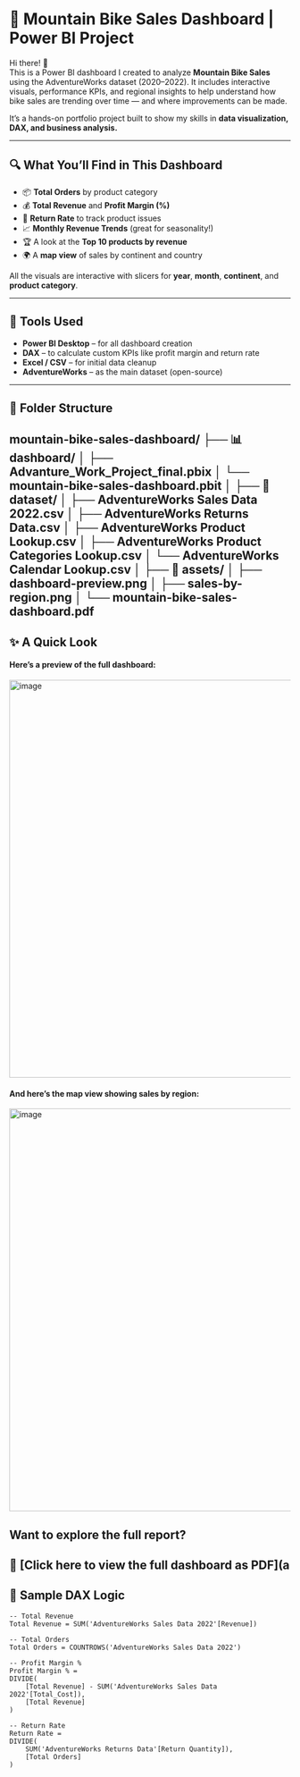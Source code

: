 # 🚴 Mountain Bike Sales Dashboard | Power BI Project

Hi there! 👋  
This is a Power BI dashboard I created to analyze **Mountain Bike Sales** using the AdventureWorks dataset (2020–2022). It includes interactive visuals, performance KPIs, and regional insights to help understand how bike sales are trending over time — and where improvements can be made.

It’s a hands-on portfolio project built to show my skills in **data visualization, DAX, and business analysis.**

---

## 🔍 What You’ll Find in This Dashboard

- 📦 **Total Orders** by product category
- 💰 **Total Revenue** and **Profit Margin (%)**
- 🔁 **Return Rate** to track product issues
- 📈 **Monthly Revenue Trends** (great for seasonality!)
- 🏆 A look at the **Top 10 products by revenue**
- 🌍 A **map view** of sales by continent and country

All the visuals are interactive with slicers for **year**, **month**, **continent**, and **product category**.

---

## 🧰 Tools Used

- **Power BI Desktop** – for all dashboard creation
- **DAX** – to calculate custom KPIs like profit margin and return rate
- **Excel / CSV** – for initial data cleanup
- **AdventureWorks** – as the main dataset (open-source)

---

## 📁 Folder Structure

mountain-bike-sales-dashboard/
├── 📊 dashboard/
│ ├── Advanture_Work_Project_final.pbix 
│ └── mountain-bike-sales-dashboard.pbit 
│
├── 📁 dataset/
│ ├── AdventureWorks Sales Data 2022.csv
│ ├── AdventureWorks Returns Data.csv
│ ├── AdventureWorks Product Lookup.csv
│ ├── AdventureWorks Product Categories Lookup.csv
│ └── AdventureWorks Calendar Lookup.csv
│
├── 📁 assets/
│ ├── dashboard-preview.png 
│ ├── sales-by-region.png 
│ └── mountain-bike-sales-dashboard.pdf 
---

## ✨ A Quick Look

#### Here’s a preview of the full dashboard:

<img width="1267" height="712" alt="image" src="https://github.com/user-attachments/assets/8a527b3b-ec89-47b6-bebe-692903af6eb4" />

#### And here’s the map view showing sales by region:

<img width="1255" height="721" alt="image" src="https://github.com/user-attachments/assets/ddafc698-78fa-430c-bd00-d52dfe6224d4" />

## Want to explore the full report?  
📄 [Click here to view the full dashboard as PDF](a
---

## 🧮 Sample DAX Logic

```DAX
-- Total Revenue
Total Revenue = SUM('AdventureWorks Sales Data 2022'[Revenue])

-- Total Orders
Total Orders = COUNTROWS('AdventureWorks Sales Data 2022')

-- Profit Margin %
Profit Margin % = 
DIVIDE(
    [Total Revenue] - SUM('AdventureWorks Sales Data 2022'[Total_Cost]), 
    [Total Revenue]
)

-- Return Rate
Return Rate = 
DIVIDE(
    SUM('AdventureWorks Returns Data'[Return Quantity]), 
    [Total Orders]
)
